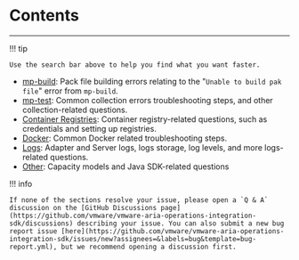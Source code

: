 # Contents
---
!!! tip

    Use the search bar above to help you find what you want faster.


- [mp-build](build.md): Pack file building errors relating to the "`Unable to build pak file`" error from `mp-build`.
- [mp-test](collections.md): Common collection errors troubleshooting steps, and other collection-related questions.
- [Container Registries](container_registries.md): Container registry-related questions, such as credentials and setting up registries.
- [Docker](docker.md): Common Docker related troubleshooting steps.
- [Logs](logs.md): Adapter and Server logs, logs storage, log levels, and more logs-related questions.
- [Other](other.md): Capacity models and Java SDK-related questions

!!! info

    If none of the sections resolve your issue, please open a `Q & A` discussion on the [GitHub Discussions page](https://github.com/vmware/vmware-aria-operations-integration-sdk/discussions) describing your issue. You can also submit a new bug report issue [here](https://github.com/vmware/vmware-aria-operations-integration-sdk/issues/new?assignees=&labels=bug&template=bug-report.yml), but we recommend opening a discussion first.
